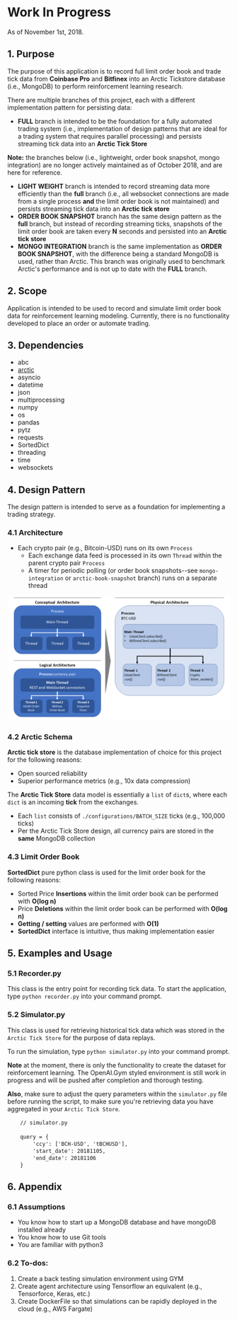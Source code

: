 # Work In Progress
As of November 1st, 2018.

## 1. Purpose
The purpose of this application is to record full limit order book and trade tick data 
from **Coinbase Pro** and **Bitfinex** into an Arctic Tickstore database (i.e., MongoDB) 
to perform reinforcement learning research.

There are multiple branches of this project, each with a different implementation pattern for persisting data:
 - **FULL** branch is intended to be the foundation for a fully automated trading system (i.e., implementation of
 design patterns that are ideal for a trading system that requires parallel processing) and  persists streaming 
 tick data into an **Arctic Tick Store**
 
 **Note:** the branches below (i.e., lightweight, order book snapshot, mongo integration) are no longer actively maintained as of October 2018, 
 and are here for reference.
 - **LIGHT WEIGHT** branch is intended to record streaming data more efficiently than the __full__ branch (i.e., 
 all websocket connections are made from a single process __and__ the limit order book is not maintained) and
 persists streaming tick data into an **Arctic tick store**
 - **ORDER BOOK SNAPSHOT** branch has the same design pattern as the __full__ branch, but instead of recording 
 streaming ticks, snapshots of the limit order book are taken every **N** seconds and persisted 
 into an **Arctic tick store**
 - **MONGO INTEGRATION** branch is the same implementation as **ORDER BOOK SNAPSHOT**, with the difference being 
 a standard MongoDB is used, rather than Arctic. This branch was originally used to benchmark Arctic's 
 performance and is not up to date with the **FULL** branch.

## 2. Scope
Application is intended to be used to record and simulate limit order book data 
for reinforcement learning modeling. Currently, there is no functionality 
developed to place an order or automate trading.

## 3. Dependencies
- abc
- [arctic](https://github.com/manahl/arctic)
- asyncio
- datetime
- json
- multiprocessing
- numpy
- os
- pandas
- pytz
- requests
- SortedDict
- threading
- time
- websockets

## 4. Design Pattern
The design pattern is intended to serve as a foundation for implementing a trading strategy.
### 4.1 Architecture
- Each crypto pair (e.g., Bitcoin-USD) runs on its own `Process`
  - Each exchange data feed is processed in its own `Thread` within the parent crypto pair `Process`
  - A timer for periodic polling (or order book snapshots--see `mongo-integration` or `arctic-book-snapshot` 
  branch) runs on a separate thread

![Design Pattern](images/design-pattern.png)

### 4.2 Arctic Schema
**Arctic tick store** is the database implementation of choice for this project for the 
following reasons:
 - Open sourced reliability
 - Superior performance metrics (e.g., 10x data compression)

The **Arctic Tick Store** data model is essentially a `list` of `dict`s, where 
each `dict` is an incoming **tick** from the exchanges.
- Each `list` consists of `./configurations/BATCH_SIZE` ticks (e.g., 100,000 ticks)
- Per the Arctic Tick Store design, all currency pairs are stored in the **same** MongoDB collection

### 4.3 Limit Order Book
**SortedDict** pure python class is used for the limit order book
for the following reasons:
- Sorted Price **Insertions** within the limit order book
 can be performed with **O(log n)**
- Price **Deletions** within the limit order book can be performed with **O(log n)**
- **Getting / setting** values are performed with **O(1)**
- **SortedDict** interface is intuitive, thus making implementation easier

## 5. Examples and Usage
### 5.1 Recorder.py
This class is the entry point for recording tick data. 
To start the application, type `python recorder.py` into your command prompt.

### 5.2 Simulator.py
This class is used for retrieving historical tick data which was stored in the `Arctic Tick Store`
for the purpose of data replays. 

To run the simulation, type `python simulator.py` into your command prompt.

**Note** at the moment, there is only the functionality to create the dataset for
reinforcement learning. The OpenAI.Gym styled environment is still work in progress
and will be pushed after completion and thorough testing.

**Also**, make sure to adjust the query parameters within the `simulator.py` file
before running the script, to make sure you're retrieving data you have aggregated
in your `Arctic Tick Store`. 
```
    // simulator.py
    
    query = {
        'ccy': ['BCH-USD', 'tBCHUSD'],
        'start_date': 20181105,
        'end_date': 20181106
    }
```


## 6. Appendix
### 6.1 Assumptions
- You know how to start up a MongoDB database and have mongoDB installed already
- You know how to use Git tools
- You are familiar with python3

### 6.2 To-dos:
1. Create a back testing simulation environment using GYM
2. Create agent architecture using Tensorflow an equivalent (e.g., Tensorforce, Keras, etc.)
3. Create DockerFile so that simulations can be rapidly deployed in the cloud (e.g., AWS Fargate)
